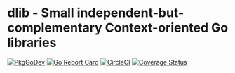 # dlib - Small independent-but-complementary Context-oriented Go libraries

[![PkgGoDev](https://pkg.go.dev/badge/github.com/datawire/dlib)](https://pkg.go.dev/github.com/datawire/dlib)
[![Go Report Card](https://goreportcard.com/badge/github.com/datawire/dlib)](https://goreportcard.com/report/github.com/datawire/dlib)
[![CircleCI](https://circleci.com/gh/datawire/dlib.svg)](https://circleci.com/gh/datawire/dlib)
[![Coverage Status](https://coveralls.io/repos/github/datawire/dlib/badge.svg)](https://coveralls.io/github/datawire/dlib)

